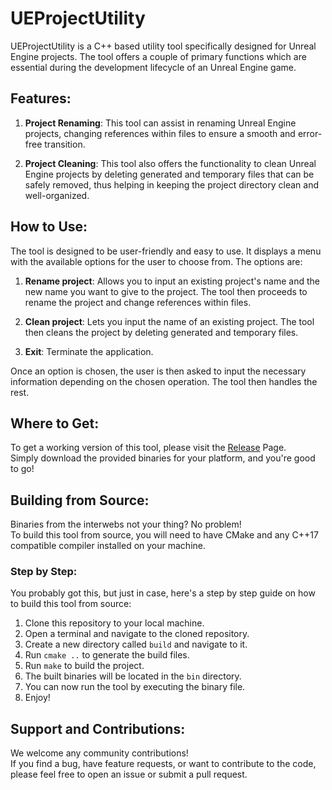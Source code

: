 # UEProjectUtility
UEProjectUtility is a C++ based utility tool specifically designed for Unreal Engine projects. The tool offers a couple of primary functions which are essential during the development lifecycle of an Unreal Engine game.

## Features:
1. **Project Renaming**: This tool can assist in renaming Unreal Engine projects, changing references within files to ensure a smooth and error-free transition.

2. **Project Cleaning**: This tool also offers the functionality to clean Unreal Engine projects by deleting generated and temporary files that can be safely removed, thus helping in keeping the project directory clean and well-organized.

## How to Use:
The tool is designed to be user-friendly and easy to use. It displays a menu with the available options for the user to choose from. The options are:

1. **Rename project**: Allows you to input an existing project's name and the new name you want to give to the project. The tool then proceeds to rename the project and change references within files.

2. **Clean project**: Lets you input the name of an existing project. The tool then cleans the project by deleting generated and temporary files.

3. **Exit**: Terminate the application.

Once an option is chosen, the user is then asked to input the necessary information depending on the chosen operation. The tool then handles the rest.

## Where to Get:
To get a working version of this tool, please visit the [Release](/Release) Page.  
Simply download the provided binaries for your platform, and you're good to go!

## Building from Source:
Binaries from the interwebs not your thing? No problem!  
To build this tool from source, you will need to have CMake and any C++17 compatible compiler installed on your machine.

### Step by Step:
You probably got this, but just in case, here's a step by step guide on how to build this tool from source:

1. Clone this repository to your local machine.
2. Open a terminal and navigate to the cloned repository.
3. Create a new directory called `build` and navigate to it.
4. Run `cmake ..` to generate the build files.
5. Run `make` to build the project.
6. The built binaries will be located in the `bin` directory.
7. You can now run the tool by executing the binary file.
8. Enjoy!

## Support and Contributions:
We welcome any community contributions!  
If you find a bug, have feature requests, or want to contribute to the code, please feel free to open an issue or submit a pull request.
